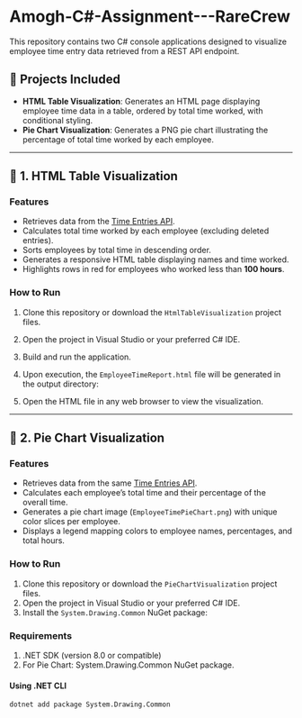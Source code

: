 # Amogh-C#-Assignment---RareCrew

This repository contains two C# console applications designed to visualize employee time entry data retrieved from a REST API endpoint.

## 📁 Projects Included

- **HTML Table Visualization**: Generates an HTML page displaying employee time data in a table, ordered by total time worked, with conditional styling.
- **Pie Chart Visualization**: Generates a PNG pie chart illustrating the percentage of total time worked by each employee.

---

## 🧾 1. HTML Table Visualization

### Features

- Retrieves data from the [Time Entries API](https://rc-vault-fap-live-1.azurewebsites.net/api/gettimeentries).
- Calculates total time worked by each employee (excluding deleted entries).
- Sorts employees by total time in descending order.
- Generates a responsive HTML table displaying names and time worked.
- Highlights rows in red for employees who worked less than **100 hours**.

### How to Run

1. Clone this repository or download the `HtmlTableVisualization` project files.
2. Open the project in Visual Studio or your preferred C# IDE.
3. Build and run the application.
4. Upon execution, the `EmployeeTimeReport.html` file will be generated in the output directory:


5. Open the HTML file in any web browser to view the visualization.

---

## 🥧 2. Pie Chart Visualization

### Features

- Retrieves data from the same [Time Entries API](https://rc-vault-fap-live-1.azurewebsites.net/api/gettimeentries).
- Calculates each employee’s total time and their percentage of the overall time.
- Generates a pie chart image (`EmployeeTimePieChart.png`) with unique color slices per employee.
- Displays a legend mapping colors to employee names, percentages, and total hours.

### How to Run

1. Clone this repository or download the `PieChartVisualization` project files.
2. Open the project in Visual Studio or your preferred C# IDE.
3. Install the `System.Drawing.Common` NuGet package:

### Requirements
1. .NET SDK (version 8.0 or compatible)
2. For Pie Chart: System.Drawing.Common NuGet package.

#### Using .NET CLI
```bash
dotnet add package System.Drawing.Common

